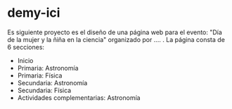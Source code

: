 # demy-ici

Es siguiente proyecto es el diseño de una página web para el evento: "Día de la mujer y la ñiña en la ciencia" organizado por .... . 
La página consta de 6 secciones: 
  - Inicio
  - Primaria: Astronomía
  - Primaria: Física
  - Secundaria: Astronomía
  - Secundaria: Física
  - Actividades complementarias: Astronomía
